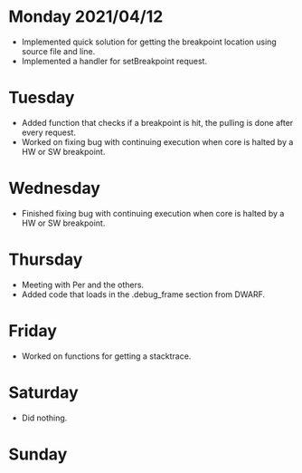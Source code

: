 # Monday 2021/04/12
* Implemented quick solution for getting the breakpoint location using source file and line.
* Implemented a handler for setBreakpoint request.


# Tuesday
* Added function that checks if a breakpoint is hit, the pulling is done after every request.
* Worked on fixing bug with continuing execution when core is halted by a HW or SW breakpoint.


# Wednesday
* Finished fixing bug with continuing execution when core is halted by a HW or SW breakpoint.


# Thursday
* Meeting with Per and the others.
* Added code that loads in the .debug\_frame section from DWARF.


# Friday
* Worked on functions for getting a stacktrace.


# Saturday
* Did nothing.

# Sunday

